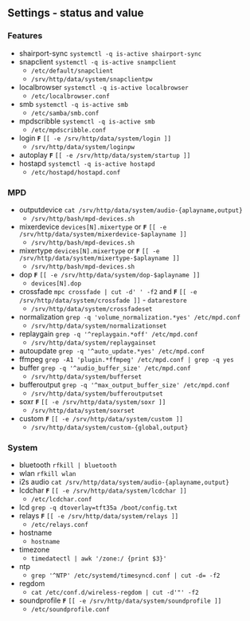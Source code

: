 Settings - status and value
---

### Features
- shairport-sync `systemctl -q is-active shairport-sync`
- snapclient `systemctl -q is-active snampclient`
	- `/etc/default/snapclient`
	- `/srv/http/data/system/snapclientpw`
- localbrowser `systemctl -q is-active localbrowser`
	- `/etc/localbrowser.conf`
- smb `systemctl -q is-active smb`
	- `/etc/samba/smb.conf`
- mpdscribble `systemctl -q is-active smb`
	- `/etc/mpdscribble.conf`
- login **`F`** `[[ -e /srv/http/data/system/login ]]`
	- `/srv/http/data/system/loginpw`
- autoplay **`F`** `[[ -e /srv/http/data/system/startup ]]`
- hostapd `systemctl -q is-active hostapd`
	- `/etc/hostapd/hostapd.conf`

### MPD
- outputdevice `cat /srv/http/data/system/audio-{aplayname,output}`
	- `/srv/http/bash/mpd-devices.sh`
- mixerdevice `devices[N].mixertype` or **`F`** `[[ -e /srv/http/data/system/mixerdevice-$aplayname ]]`
	- `/srv/http/bash/mpd-devices.sh`
- mixertype `devices[N].mixertype` or **`F`** `[[ -e /srv/http/data/system/mixertype-$aplayname ]]`
	- `/srv/http/bash/mpd-devices.sh`
- dop **`F`** `[[ -e /srv/http/data/system/dop-$aplayname ]]`
	- `devices[N].dop`
- crossfade `mpc crossfade | cut -d' ' -f2` and **`F`** `[[ -e /srv/http/data/system/crossfade ]]` - `datarestore`
	- `/srv/http/data/system/crossfadeset`
- normalization `grep -q 'volume_normalization.*yes' /etc/mpd.conf`
	- `/srv/http/data/system/normalizationset`
- replaygain `grep -q '^replaygain.*off' /etc/mpd.conf`
	- `/srv/http/data/system/replaygainset`
- autoupdate `grep -q '^auto_update.*yes' /etc/mpd.conf`
- ffmpeg `grep -A1 'plugin.*ffmpeg' /etc/mpd.conf | grep -q yes`
- buffer `grep -q '^audio_buffer_size' /etc/mpd.conf`
	- `/srv/http/data/system/bufferset`
- bufferoutput `grep -q '^max_output_buffer_size' /etc/mpd.conf`
	- `/srv/http/data/system/bufferoutputset`
- soxr **`F`** `[[ -e /srv/http/data/system/soxr ]]`
	- `/srv/http/data/system/soxrset`
- custom **`F`** `[[ -e /srv/http/data/system/custom ]]`
	- `/srv/http/data/system/custom-{global,output}`

### System
- bluetooth `rfkill | bluetooth`
- wlan `rfkill wlan`
- i2s audio `cat /srv/http/data/system/audio-{aplayname,output}`
- lcdchar **`F`** `[[ -e /srv/http/data/system/lcdchar ]]`
	- `/etc/lcdchar.conf`
- lcd `grep -q dtoverlay=tft35a /boot/config.txt`
- relays **`F`** `[[ -e /srv/http/data/system/relays ]]`
	- `/etc/relays.conf`
- hostname
	- `hostname`
- timezone
	- `timedatectl | awk '/zone:/ {print $3}'`
- ntp
	- `grep '^NTP' /etc/systemd/timesyncd.conf | cut -d= -f2`
- regdom
	- `cat /etc/conf.d/wireless-regdom | cut -d'"' -f2`
- soundprofile **`F`** `[[ -e /srv/http/data/system/soundprofile ]]`
	- `/etc/soundprofile.conf`
